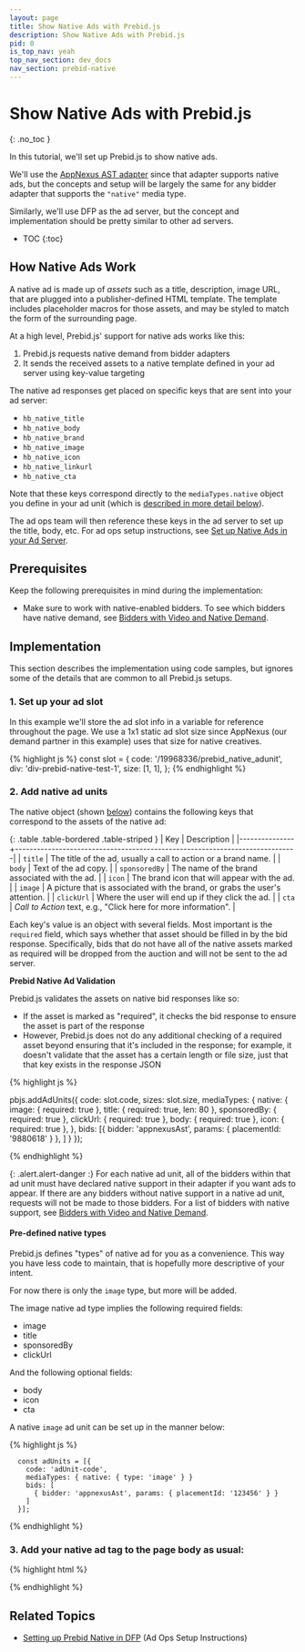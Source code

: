 ```yaml
---
layout: page
title: Show Native Ads with Prebid.js
description: Show Native Ads with Prebid.js
pid: 0
is_top_nav: yeah
top_nav_section: dev_docs
nav_section: prebid-native
---
```


<div class="bs-docs-section" markdown="1">

# Show Native Ads with Prebid.js
{: .no_toc }

In this tutorial, we'll set up Prebid.js to show native ads.

We'll use the [AppNexus AST adapter]({{site.github.url}}/dev-docs/bidders.html#appnexusAst) since that adapter supports native ads, but the concepts and setup will be largely the same for any bidder adapter that supports the `"native"` media type.

Similarly, we'll use DFP as the ad server, but the concept and implementation should be pretty similar to other ad servers.

<!-- {: .alert.alert-success :}
For a full working code sample using the techniques described on this page, see the [Prebid Native Example]({{site.github.url}}/dev-docs/examples/prebid-native-example.html). -->

* TOC
{:toc}

## How Native Ads Work

A native ad is made up of *assets* such as a title, description, image URL, that are plugged into a publisher-defined HTML template.  The template includes placeholder macros for those assets, and may be styled to match the form of the surrounding page.

At a high level, Prebid.js' support for native ads works like this:

1. Prebid.js requests native demand from bidder adapters
2. It sends the received assets to a native template defined in your ad server using key-value targeting

The native ad responses get placed on specific keys that are sent into your ad server:

+ `hb_native_title`
+ `hb_native_body`
+ `hb_native_brand`
+ `hb_native_image`
+ `hb_native_icon`
+ `hb_native_linkurl`
+ `hb_native_cta`

Note that these keys correspond directly to the `mediaTypes.native` object you define in your ad unit (which is [described in more detail below](#native-ad-keys)).

The ad ops team will then reference these keys in the ad server to set up the title, body, etc.  For ad ops setup instructions, see [Set up Native Ads in your Ad Server]({{site.github.url}}/adops/setting-up-prebid-native-in-dfp.html).

## Prerequisites

Keep the following prerequisites in mind during the implementation:

+ Make sure to work with native-enabled bidders. To see which bidders have native demand, see [Bidders with Video and Native Demand]({{site.baseurl}}/bidders.html#bidders-with-video-and-native-demand).

## Implementation

This section describes the implementation using code samples, but ignores some of the details that are common to all Prebid.js setups.  <!-- For full working example code, see the [Prebid Native example]({{site.github.url}}/dev-docs/examples/show-native-ads.html). -->

### 1. Set up your ad slot

In this example we'll store the ad slot info in a variable for reference throughout the page.  We use a 1x1 static ad slot size since AppNexus (our demand partner in this example) uses that size for native creatives.

{% highlight js %}
const slot = {
    code: '/19968336/prebid_native_adunit',
    div: 'div-prebid-native-test-1',
    size: [1, 1],
};
{% endhighlight %}

<a name="native-ad-keys" />

### 2. Add native ad units

The native object (shown [below](#native-object)) contains the following keys that correspond to the assets of the native ad:

{: .table .table-bordered .table-striped }
| Key           | Description                                                                 |
|---------------+-----------------------------------------------------------------------------|
| `title`       | The title of the ad, usually a call to action or a brand name.              |
| `body`        | Text of the ad copy.                                                        |
| `sponsoredBy` | The name of the brand associated with the ad.                               |
| `icon`        | The brand icon that will appear with the ad.                                |
| `image`       | A picture that is associated with the brand, or grabs the user's attention. |
| `clickUrl`    | Where the user will end up if they click the ad.                            |
| `cta`         | *Call to Action* text, e.g., "Click here for more information".               |

Each key's value is an object with several fields.  Most important is the `required` field, which says whether that asset should be filled in by the bid response.  Specifically, bids that do not have all of the native assets marked as required will be dropped from the auction and will not be sent to the ad server.

<div class="alert alert-warning">
  <strong>Prebid Native Ad Validation</strong>
  <p>
   Prebid.js validates the assets on native bid responses like so:
  <ul>
      <li>
       If the asset is marked as "required", it checks the bid response to ensure the asset is part of the response
      </li>
      <li>
       However, Prebid.js does not do any additional checking of a required asset beyond ensuring that it's included in the response; for example, it doesn't validate that the asset has a certain length or file size, just that that key exists in the response JSON
      </li>
    </ul>
  </p>
</div>

<a name="native-object" />

{% highlight js %}

pbjs.addAdUnits({
    code: slot.code,
    sizes: slot.size,
    mediaTypes: {
        native: {
            image: {
                required: true
            },
            title: {
                required: true,
                len: 80
            },
            sponsoredBy: {
                required: true
            },
            clickUrl: {
                required: true
            },
            body: {
                required: true
            },
            icon: {
                required: true
            },
        },
        bids: [{
            bidder: 'appnexusAst',
            params: {
                placementId: '9880618'
            }
        }, ]
    }
});

{% endhighlight %}

{: .alert.alert-danger :}
For each native ad unit, all of the bidders within that ad unit must have declared native support in their adapter if you want ads to appear.  If there are any bidders without native support in a native ad unit, requests will not be made to those bidders.  For a list of bidders with native support, see [Bidders with Video and Native Demand]({{site.baseurl}}/bidders.html#bidders-with-video-and-native-demand).

#### Pre-defined native types

Prebid.js defines "types" of native ad for you as a convenience. This way you have less code to maintain, that is hopefully more descriptive of your intent.

For now there is only the `image` type, but more will be added.

The image native ad type implies the following required fields:

+ image
+ title
+ sponsoredBy
+ clickUrl

And the following optional fields:

+ body
+ icon
+ cta

A native `image` ad unit can be set up in the manner below:

{% highlight js %}

      const adUnits = [{
        code: 'adUnit-code',
        mediaTypes: { native: { type: 'image' } }
        bids: [
          { bidder: 'appnexusAst', params: { placementId: '123456' } }
        ]
      }];

{% endhighlight %}

### 3. Add your native ad tag to the page body as usual:

{% highlight html %}
<div id="div-prebid-native-test-1">
    <script>
        googletag.cmd.push(function() {
            googletag.display('div-prebid-native-test-1');
        });
    </script>
</div>
{% endhighlight %}

## Related Topics

+ [Setting up Prebid Native in DFP]({{site.github.url}}/adops/setting-up-prebid-native-in-dfp.html) (Ad Ops Setup Instructions)

</div>
